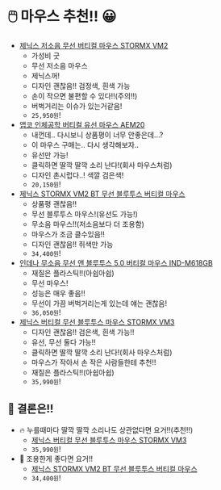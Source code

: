 # 🖱️ 마우스 추천!! 😀

- [제닉스 저소음 무선 버티컬 마우스 STORMX VM2](https://www.coupang.com/vp/products/1800119764?itemId=3062839464&vendorItemId=71050799239&q=%EC%A0%9C%EB%8B%89%EC%8A%A4+%EB%B2%84%ED%8B%B0%EC%BB%AC+%EB%A7%88%EC%9A%B0%EC%8A%A4&itemsCount=36&searchId=74e7ffee8cb048c6bead7c61ba1b0f3c&rank=6&isAddedCart=)
    - 가성비 굿
    - 무선 저소음 마우스
    - 제닉스꺼!
    - 디자인 괜찮음!! 검정색, 흰색 가능
    - 손이 작으면 불편할 수 있다!!(주의!!)
    - 버벅거리는 이슈가 있는거같음!
    - `25,950원`!
- [앱코 인체공학 버티컬 유선 마우스 AEM20](https://www.coupang.com/vp/products/315958442?vendorItemId=5434346054&sourceType=MyCoupang_my_orders_list_product_title&isAddedCart=)
    - 내껀데.. 다시보니 상품평이 너무 안좋은데...?
    - 이 마우스 구매는.. 다시 생각해보자..
    - 유선만 가능!
    - 클릭하면 딸깍 딸깍 소리 난다!(회사 마우스처럼)
    - 디자인 촌시럽다..! 색깔 검은색!
    - `20,150원`!
- [제닉스 STORMX VM2 BT 무선 블루투스 버티컬 마우스][choose_2]
    - 상품평 괜찮음!!
    - 무선 블루투스 마우스!(유선도 가능!)
    - 무소음 마우스!!(저소음보다 더 조용함)
    - 마우스가 조금 클수있음!!
    - 디자인 괜찮음!! 쥐색만 가능
    - `34,400원`!
- [인데나 무소음 무선 앤 블루투스 5.0 버티컬 마우스 IND-M618GB](https://www.coupang.com/vp/products/6144705918?vendorItemId=79089150429&sourceType=SDP_ALSO_VIEWED&searchId=bd02969e7f8c4ba8b9e3b6a0943212ad&rmdId=bd02969e7f8c4ba8b9e3b6a0943212ad&eventLabel=recommendation_widget_pc_sdp_001&platform=web&rmdABTestInfo=22922:C,25251:B&rmdValue=p315958442:vt-1.0.0:p6144705918&isAddedCart=)
    - 재질은 플라스틱!!(아쉽아쉽)
    - 무선 마우스!
    - 성능은 매우 좋음!!
    - 무선이 가끔 버벅거리는게 있는데 얘는 괜찮음!
    - `36,050원`!
- [제닉스 버티컬 무선 블루투스 마우스 STORMX VM3][choose_1]
    - 디자인 괜찮음!! 검은색, 흰색 가능!!
    - 유선, 무선 둘다 가능!!
    - 클릭하면 딸깍 딸깍 소리 난다!(회사 마우스처럼)
    - 마우스가 작아서 손 작은 사람들한테 추천!!
    - 재질은 플라스틱!!(아쉽아쉽)
    - `35,990원`!
    

## 🤔 결론은!! 

- 🔥 누를때마다 딸깍 딸깍 소리나도 상관없다면 요거!!(추천!!)
  - [제닉스 버티컬 무선 블루투스 마우스 STORMX VM3][choose_1]
  - `35,990원`!
- 🤫 조용한게 좋다면 요거!!
  - [제닉스 STORMX VM2 BT 무선 블루투스 버티컬 마우스][choose_2]
  - `34,400원`!

[choose_1]: https://www.coupang.com/vp/products/185663176?itemId=530978925&vendorItemId=4741704207&q=%EB%B2%84%ED%8B%B0%EC%BB%AC+%EB%A7%88%EC%9A%B0%EC%8A%A4&itemsCount=36&searchId=4f1986349ce2403691c48324085acf60&rank=1&isAddedCart=
[choose_2]: https://www.coupang.com/vp/products/5172311380?vendorItemId=74430544479&sourceType=SDP_ALSO_VIEWED&searchId=bd02969e7f8c4ba8b9e3b6a0943212ad&rmdId=bd02969e7f8c4ba8b9e3b6a0943212ad&eventLabel=recommendation_widget_pc_sdp_001&platform=web&rmdABTestInfo=22922:C,25251:B&rmdValue=p315958442:vt-1.0.0:p5172311380&isAddedCart=
